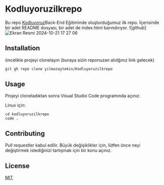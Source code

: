 # Kodluyoruzilkrepo
Bu repo [Kodluyoruz](https://www.kodluyoruz.org)Back-End Eğitiminde oluşturduğumuz ilk repo. İçerisinde bir adet README dosyası, bir adet de index.html barındırıyor.
![github] ![Ekran Resmi 2024-10-21 17 27 06](https://github.com/user-attachments/assets/c5727b70-dcaa-4705-9d15-88db5d44d126)

## Installation

öncelikle projeyi clonelayın (buraya sizin reponuzan alıdğınız link gelecek)
```bash
git gh repo clone yilmazaytekin/Kodluyoruzilkrepo
```

## Usage
Projeyi cloneladıktan sonra Visual Studio Code programında açınız.

Linux için:
```linux
cd kodluyoruzilkrepo
code .
```
## Contributing
Pull requestler kabul edilir. Büyük değişiklikler için, lütfen önce neyi değiştirmek istediğinizi tartışmak için bir konu açınız.

## License
[MIT](https://choosealicense.com/licenses/mit/)
